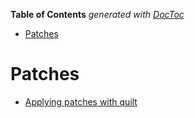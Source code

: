 <!-- START doctoc generated TOC please keep comment here to allow auto update -->
<!-- DON'T EDIT THIS SECTION, INSTEAD RE-RUN doctoc TO UPDATE -->
**Table of Contents**  *generated with [DocToc](https://github.com/thlorenz/doctoc)*

- [Patches](#patches)

<!-- END doctoc generated TOC please keep comment here to allow auto update -->

# Patches
* [Applying patches with quilt](https://raphaelhertzog.com/2012/08/08/how-to-use-quilt-to-manage-patches-in-debian-packages/)
